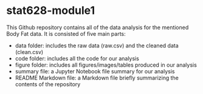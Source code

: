 # stat628-module1

This Github repository contains all of the data analysis for the mentioned Body Fat data. It is consisted of five main parts: 
* data folder: includes the raw data (raw.csv) and the cleaned data (clean.csv)
* code folder: includes all the code for our analysis
* figure folder: includes all figures/images/tables produced in our analysis
* summary file: a Jupyter Notebook file summary for our analysis
* README Markdown file: a Markdown file briefly summarizing the contents of the repository

